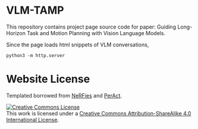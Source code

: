 # VLM-TAMP

This repository contains project page source code for paper: Guiding Long-Horizon Task and Motion Planning with Vision Language Models.

Since the page loads html snippets of VLM conversations,
```
python3 -m http.server
```


# Website License
Templated borrowed from <a href="https://github.com/nerfies/nerfies.github.io">NeRFies</a> and <a href="https://github.com/peract/peract.github.io">PerAct</a>.

<a rel="license" href="http://creativecommons.org/licenses/by-sa/4.0/"><img alt="Creative Commons License" style="border-width:0" src="https://i.creativecommons.org/l/by-sa/4.0/88x31.png" /></a><br />This work is licensed under a <a rel="license" href="http://creativecommons.org/licenses/by-sa/4.0/">Creative Commons Attribution-ShareAlike 4.0 International License</a>.
